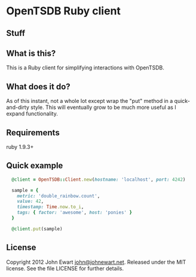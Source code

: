 # OpenTSDB Ruby client

## Stuff

## What is this?

This is a Ruby client for simplifying interactions with OpenTSDB.

## What does it do?

As of this instant, not a whole lot except wrap the "put" method in a
quick-and-dirty style. This will eventually grow to be much more useful
as I expand functionality.

## Requirements

ruby 1.9.3+

## Quick example

```ruby
  @client = OpenTSDB::Client.new(hostname: 'localhost', port: 4242)

  sample = {
    metric: 'double_rainbow.count',
    value: 42,
    timestamp: Time.now.to_i,
    tags: { factor: 'awesome', host: 'ponies' }
  }

  @client.put(sample)
```

## License

Copyright 2012 John Ewart <john@johnewart.net>. Released under the MIT license. See the file LICENSE for further details.
